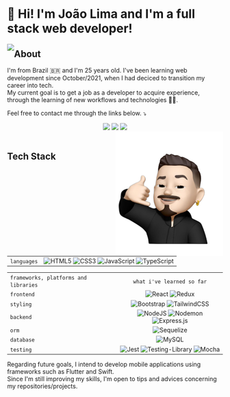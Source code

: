 # 👋 Hi! I'm João Lima and I'm a full stack web developer!

<img align="left" src="https://github-readme-stats.vercel.app/api/top-langs/?username=JOAO-LEE&layout=donut&langs_count=10&theme=chartreuse-dark" />

## About
I'm from Brazil 🇧🇷 and I'm 25 years old. I've been learning web development since October/2021, when I had deciced to transition my career into tech. \
My current goal is to get a job as a developer to acquire experience, through the learning of new workflows and technologies 👨‍💻. &nbsp; 

Feel free to contact me through the links below. ⤵️
<div align="center">
  <a href><img src="https://img.shields.io/badge/linkedin-%230077B5.svg?style=for-the-badge&logo=linkedin&logoColor=white" width="100px"/></a>
  <a href><img src="https://img.shields.io/badge/Twitter-%231DA1F2.svg?style=for-the-badge&logo=Twitter&logoColor=white" width="95px"/></a>
  <a href><img src="https://img.shields.io/badge/Gmail-D14836?style=for-the-badge&logo=gmail&logoColor=white" width="80px"/></a>
</div>
<img align="right" src="./images/joaolee-memoji-removebg-preview.png" width="250px" />
<br clear="left">

## Tech Stack

|   |   |
|:--|:---:|
|`languages`| ![HTML5](https://img.shields.io/badge/html5-%23E34F26.svg?style=for-the-badge&logo=html5&logoColor=white) ![CSS3](https://img.shields.io/badge/css3-%231572B6.svg?style=for-the-badge&logo=css3&logoColor=white) ![JavaScript](https://img.shields.io/badge/javascript-%23323330.svg?style=for-the-badge&logo=javascript&logoColor=%23F7DF1E)  ![TypeScript](https://img.shields.io/badge/typescript-%23007ACC.svg?style=for-the-badge&logo=typescript&logoColor=white) |

|    |   |
|:---|:---:|
| `frameworks, platforms and libraries` | `what i've learned so far`|
| `frontend` | ![React](https://img.shields.io/badge/react-%2320232a.svg?style=for-the-badge&logo=react&logoColor=%2361DAFB) ![Redux](https://img.shields.io/badge/redux-%23593d88.svg?style=for-the-badge&logo=redux&logoColor=white) |
| `styling` | ![Bootstrap](https://img.shields.io/badge/bootstrap-%238511FA.svg?style=for-the-badge&logo=bootstrap&logoColor=white) ![TailwindCSS](https://img.shields.io/badge/tailwindcss-%2338B2AC.svg?style=for-the-badge&logo=tailwind-css&logoColor=white) |
| `backend` | ![NodeJS](https://img.shields.io/badge/node.js-6DA55F?style=for-the-badge&logo=node.js&logoColor=white) ![Nodemon](https://img.shields.io/badge/NODEMON-%23323330.svg?style=for-the-badge&logo=nodemon&logoColor=%BBDEAD) ![Express.js](https://img.shields.io/badge/express.js-%23404d59.svg?style=for-the-badge&logo=express&logoColor=%2361DAFB) |
| `orm` | ![Sequelize](https://img.shields.io/badge/Sequelize-52B0E7?style=for-the-badge&logo=Sequelize&logoColor=white) |
| `database`| ![MySQL](https://img.shields.io/badge/mysql-%2300f.svg?style=for-the-badge&logo=mysql&logoColor=white) |
|`testing` | ![Jest](https://img.shields.io/badge/-jest-%23C21325?style=for-the-badge&logo=jest&logoColor=white) ![Testing-Library](https://img.shields.io/badge/-TestingLibrary-%23E33332?style=for-the-badge&logo=testing-library&logoColor=white) ![Mocha](https://img.shields.io/badge/-mocha-%238D6748?style=for-the-badge&logo=mocha&logoColor=white) |

Regarding future goals, I intend to develop mobile applications using frameworks such as Flutter and Swift. \
Since I'm still improving my skills, I'm open to tips and advices concerning my repositories/projects.

